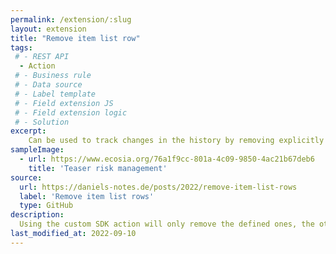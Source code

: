 ```yaml
---
permalink: /extension/:slug
layout: extension
title: "Remove item list row"
tags:
 # - REST API
  - Action
 # - Business rule
 # - Data source
 # - Label template
 # - Field extension JS
 # - Field extension logic
 # - Solution
excerpt: 
    Can be used to track changes in the history by removing explicitly defined rows instead of all.
sampleImage: 
  - url: https://www.ecosia.org/76a1f9cc-801a-4c09-9850-4ac21b67deb6 
    title: 'Teaser risk management'
source:
  url: https://daniels-notes.de/posts/2022/remove-item-list-rows
  label: 'Remove item list rows'
  type: GitHub
description:
  Using the custom SDK action will only remove the defined ones, the other rows won`t be changed. So it will be easier to identify the changes in the history.
last_modified_at: 2022-09-10
---
```



